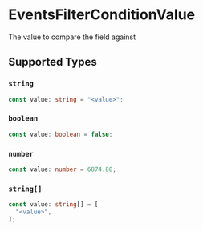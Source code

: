 # EventsFilterConditionValue

The value to compare the field against


## Supported Types

### `string`

```typescript
const value: string = "<value>";
```

### `boolean`

```typescript
const value: boolean = false;
```

### `number`

```typescript
const value: number = 6874.88;
```

### `string[]`

```typescript
const value: string[] = [
  "<value>",
];
```

